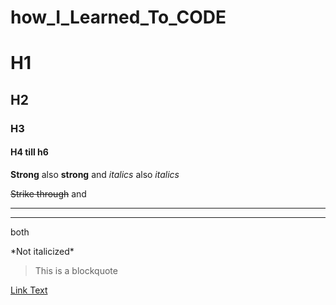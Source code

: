 # how_I_Learned_To_CODE

<!-- Headings -->
# H1
## H2
### H3
#### H4 till h6

<!-- strong and emphasis -->

**Strong** also __strong__ and *italics* also _italics_

<!-- strike through and horizontal rule hr -->
~~Strike through~~ and 

___
---
both

<!-- Escape characters -->
\*Not italicized\*

<!-- Blockquotes -->

> This is a blockquote

<!-- Links -->
[Link Text](linkaddress "Hover text")
